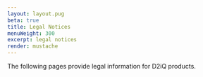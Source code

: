 ```yaml
---
layout: layout.pug
beta: true
title: Legal Notices
menuWeight: 300
excerpt: legal notices
render: mustache
---
```


The following pages provide legal information for D2iQ products.
